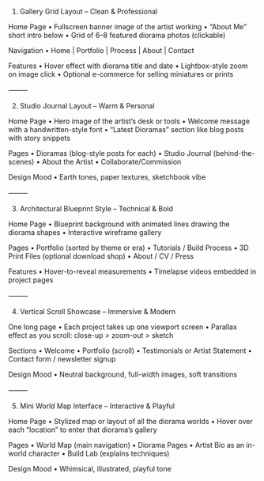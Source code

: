 1. Gallery Grid Layout – Clean & Professional

Home Page
• Fullscreen banner image of the artist working
• “About Me” short intro below
• Grid of 6–8 featured diorama photos (clickable)

Navigation
• Home | Portfolio | Process | About | Contact

Features
• Hover effect with diorama title and date
• Lightbox-style zoom on image click
• Optional e-commerce for selling miniatures or prints

⸻

2. Studio Journal Layout – Warm & Personal

Home Page
• Hero image of the artist’s desk or tools
• Welcome message with a handwritten-style font
• “Latest Dioramas” section like blog posts with story snippets

Pages
• Dioramas (blog-style posts for each)
• Studio Journal (behind-the-scenes)
• About the Artist
• Collaborate/Commission

Design Mood
• Earth tones, paper textures, sketchbook vibe

⸻

3. Architectural Blueprint Style – Technical & Bold

Home Page
• Blueprint background with animated lines drawing the diorama shapes
• Interactive wireframe gallery

Pages
• Portfolio (sorted by theme or era)
• Tutorials / Build Process
• 3D Print Files (optional download shop)
• About / CV / Press

Features
• Hover-to-reveal measurements
• Timelapse videos embedded in project pages

⸻

4. Vertical Scroll Showcase – Immersive & Modern

One long page
• Each project takes up one viewport screen
• Parallax effect as you scroll: close-up > zoom-out > sketch

Sections
• Welcome
• Portfolio (scroll)
• Testimonials or Artist Statement
• Contact form / newsletter signup

Design Mood
• Neutral background, full-width images, soft transitions

⸻

5. Mini World Map Interface – Interactive & Playful

Home Page
• Stylized map or layout of all the diorama worlds
• Hover over each “location” to enter that diorama’s gallery

Pages
• World Map (main navigation)
• Diorama Pages
• Artist Bio as an in-world character
• Build Lab (explains techniques)

Design Mood
• Whimsical, illustrated, playful tone
